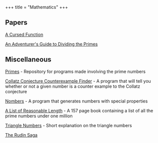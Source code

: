 +++
title = "Mathematics"
+++

## Papers

[A Cursed Function](<papers/A cursed function.pdf>)

[An Adventurer's Guide to Dividing the Primes](<papers/An Adventurer's Guide To Dividing The Primes.pdf>)
## Miscellaneous

[Primes](https://github.com/lightediand/primes) - Repository for programs made involving the prime numbers

[Collatz Conjecture Counterexample Finder](https://github.com/lightediand/collatz) - A program that will tell you whether or not a given number is a counter example to the Collatz conjecture

[Nombers](https://github.com/lightediand/nombers) - A program that generates numbers with special properties

[A List of Reasonable Length](<book/A List of Reasonable Length.pdf>) - A 157 page book containing a list of all the prime numbers under one million

[Triangle Numbers](<Triangle Numbers.pdf>) - Short explanation on the triangle numbers

[The Rudin Saga](rudin)